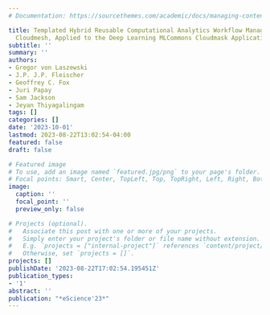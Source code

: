```yaml
---
# Documentation: https://sourcethemes.com/academic/docs/managing-content/

title: Templated Hybrid Reusable Computational Analytics Workflow Management with
  Cloudmesh, Applied to the Deep Learning MLCommons Cloudmask Application
subtitle: ''
summary: ''
authors:
- Gregor von Laszewski
- J.P. J.P. Fleischer
- Geoffrey C. Fox
- Juri Papay
- Sam Jackson
- Jeyan Thiyagalingam
tags: []
categories: []
date: '2023-10-01'
lastmod: 2023-08-22T13:02:54-04:00
featured: false
draft: false

# Featured image
# To use, add an image named `featured.jpg/png` to your page's folder.
# Focal points: Smart, Center, TopLeft, Top, TopRight, Left, Right, BottomLeft, Bottom, BottomRight.
image:
  caption: ''
  focal_point: ''
  preview_only: false

# Projects (optional).
#   Associate this post with one or more of your projects.
#   Simply enter your project's folder or file name without extension.
#   E.g. `projects = ["internal-project"]` references `content/project/deep-learning/index.md`.
#   Otherwise, set `projects = []`.
projects: []
publishDate: '2023-08-22T17:02:54.195451Z'
publication_types:
- '1'
abstract: ''
publication: "*eScience'23*"
---
```


